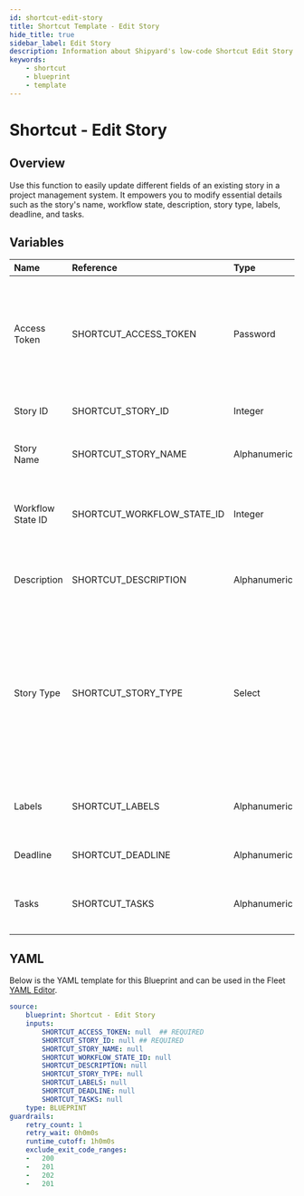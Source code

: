 ```yaml
---
id: shortcut-edit-story
title: Shortcut Template - Edit Story
hide_title: true
sidebar_label: Edit Story
description: Information about Shipyard's low-code Shortcut Edit Story blueprint. Trigger the execution to edit some commonly used fields on an existing Shortcut story 
keywords:
    - shortcut
    - blueprint
    - template
---
```


# Shortcut - Edit Story

## Overview
Use this function to easily update different fields of an existing story in a project management system. It empowers you to modify essential details such as the story's name, workflow state, description, story type, labels, deadline, and tasks.

## Variables

| Name | Reference | Type | Required | Default | Options | Description |
|:-----|:----------|:-----|:---------|:--------|:--------|:------------|
| Access Token | SHORTCUT_ACCESS_TOKEN  | Password |:white_check_mark: | - | - | n order to generate a Workspace specific API token, navigate to Settings > Your Account > API Tokens. |
| Story ID | SHORTCUT_STORY_ID  | Integer |:white_check_mark: | - | - | The ID of the story to be updated. |
| Story Name | SHORTCUT_STORY_NAME  | Alphanumeric |:heavy_minus_sign: | - | - | The name you wish to update the story to |
| Workflow State ID | SHORTCUT_WORKFLOW_STATE_ID  | Integer |:heavy_minus_sign: | - | - |  ID of the workflow state you wish to move the story to |
| Description | SHORTCUT_DESCRIPTION  | Alphanumeric |:heavy_minus_sign: | - | - | The updated description for the story. |
| Story Type | SHORTCUT_STORY_TYPE  | Select |:heavy_minus_sign: | - | Feature: `feature`<br></br><br></br>Bug: `bug`<br></br><br></br>Chore: `chore`<br></br><br></br> | The new type of the story (feature, bug, or chore). |
| Labels | SHORTCUT_LABELS  | Alphanumeric |:heavy_minus_sign: | - | - | Comma-separated labels to be added to the story. |
| Deadline | SHORTCUT_DEADLINE  | Alphanumeric |:heavy_minus_sign: | - | - | The new deadline for the story. |
| Tasks | SHORTCUT_TASKS  | Alphanumeric |:heavy_minus_sign: | - | - | Comma-separated tasks to be added to the story. |


## YAML
Below is the YAML template for this Blueprint and can be used in the Fleet [YAML Editor](../../reference/fleets/yaml-editor.md).
```yaml
source:
    blueprint: Shortcut - Edit Story
    inputs:
        SHORTCUT_ACCESS_TOKEN: null  ## REQUIRED
        SHORTCUT_STORY_ID: null ## REQUIRED
        SHORTCUT_STORY_NAME: null
        SHORTCUT_WORKFLOW_STATE_ID: null
        SHORTCUT_DESCRIPTION: null
        SHORTCUT_STORY_TYPE: null
        SHORTCUT_LABELS: null
        SHORTCUT_DEADLINE: null
        SHORTCUT_TASKS: null
    type: BLUEPRINT
guardrails:
    retry_count: 1
    retry_wait: 0h0m0s
    runtime_cutoff: 1h0m0s
    exclude_exit_code_ranges:
    -   200
    -   201
    -   202
    -   201

```
